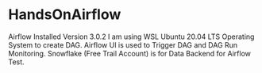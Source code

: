 # HandsOnAirflow
Airflow Installed Version 3.0.2
I am using WSL Ubuntu 20.04 LTS Operating System to create DAG.
Airflow UI is used to Trigger DAG and DAG Run Monitoring.
Snowflake (Free Trail Account) is for Data Backend for Airflow Test.

